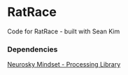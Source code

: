 # RatRace
Code for RatRace - built with Sean Kim


### Dependencies
[Neurosky Mindset - Processing Library](http://jorgecardoso.eu/processing/MindSetProcessing/)
